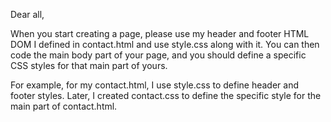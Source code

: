 Dear all,

When you start creating a page, please use my header and footer HTML DOM I defined in contact.html and use
style.css along with it.
You can then code the main body part of your page, and you should define a specific CSS styles for that main part of yours.

For example, for my contact.html, I use style.css to define header and footer styles. Later, I created contact.css to
define the specific style for the main part of contact.html.
